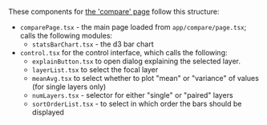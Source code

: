 These components for [the 'compare'
page](https://urbananalyst.city/compare) follow this structure:

- `comparePage.tsx` - the main page loaded from `app/compare/page.tsx`; calls the following modules:
    - `statsBarChart.tsx` - the d3 bar chart
- `control.tsx` for the control interface, which calls the following:
    - `explainButton.tsx` to open dialog explaining the selected layer.
    - `layerList.tsx` to select the focal layer
    - `meanAvg.tsx` to select whether to plot "mean" or "variance" of values (for single layers only)
    - `numLayers.tsx` - selector for either "single" or "paired" layers
    - `sortOrderList.tsx` - to select in which order the bars should be displayed
